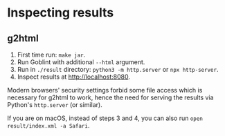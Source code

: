 # Inspecting results

## g2html
1. First time run: `make jar`.
2. Run Goblint with additional `--html` argument.
3. Run in `./result` directory: `python3 -m http.server` or `npx http-server`.
4. Inspect results at <http://localhost:8080>.

Modern browsers' security settings forbid some file access which is necessary for g2html to work, hence the need for serving the results via Python's `http.server` (or similar).

If you are on macOS, instead of steps 3 and 4, you can also run `open result/index.xml -a Safari`.
